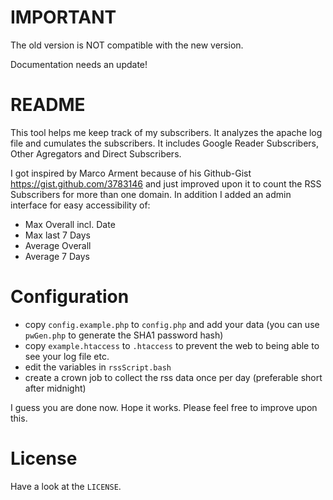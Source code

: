 
# IMPORTANT

The old version is NOT compatible with the new version.

Documentation needs an update!

# README

This tool helps me keep track of my subscribers. It analyzes the apache log file and cumulates the subscribers. It includes Google Reader Subscribers, Other Agregators and Direct Subscribers.

I got inspired by Marco Arment because of his Github-Gist https://gist.github.com/3783146 and just improved upon it to count the RSS Subscribers for more than one domain. In addition I added an admin interface for easy accessibility of:

* Max Overall incl. Date
* Max last 7 Days
* Average Overall
* Average 7 Days

# Configuration

* copy ``config.example.php`` to ``config.php`` and add your data (you can use ``pwGen.php`` to generate the SHA1 password hash)
* copy ``example.htaccess`` to ``.htaccess`` to prevent the web to being able to see your log file etc.
* edit the variables in ``rssScript.bash``
* create a crown job to collect the rss data once per day (preferable short after midnight)

I guess you are done now. Hope it works. Please feel free to improve upon this.

# License

Have a look at the ``LICENSE``.